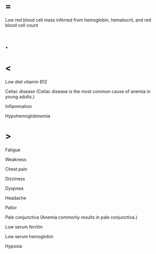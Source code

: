# =

Low red blood cell mass inferred from hemoglobin, hematocrit, and red blood cell count

# .

# <

Low diet vitamin B12

Celiac disease (Celiac disease is the most common cause of anemia in young adults.)

Inflammation

Hypohemoglobinemia

# >

Fatigue

Weakness

Chest pain

Dizziness

Dyspnea

Headache

Pallor

Pale conjunctiva (Anemia commonly results in pale conjunctiva.)

Low serum ferritin

Low serum hemoglobin

Hypoxia
